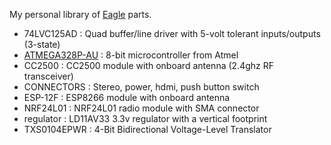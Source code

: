 My personal library of [Eagle] parts.

* 74LVC125AD : Quad buffer/line driver with 5-volt tolerant inputs/outputs (3-state)
* [ATMEGA328P-AU] : 8-bit microcontroller from Atmel
* CC2500 : CC2500 module with onboard antenna (2.4ghz RF transceiver)
* CONNECTORS : Stereo, power, hdmi, push button switch
* ESP-12F : ESP8266 module with onboard antenna
* NRF24L01 : NRF24L01 radio module with SMA connector
* regulator : LD11AV33 3.3v regulator with a vertical footprint
* TXS0104EPWR : 4-Bit Bidirectional Voltage-Level Translator

[ATMEGA328P-AU]: http://www.atmel.com/devices/atmega328.aspx
[Eagle]:         https://www.autodesk.fr/products/eagle
